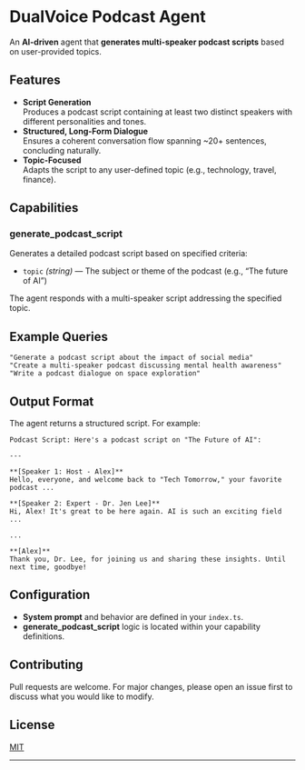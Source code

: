 # DualVoice Podcast Agent

An **AI-driven** agent that **generates multi-speaker podcast scripts** based on user-provided topics. 

## Features

- **Script Generation**  
  Produces a podcast script containing at least two distinct speakers with different personalities and tones.
- **Structured, Long-Form Dialogue**  
  Ensures a coherent conversation flow spanning ~20+ sentences, concluding naturally.
- **Topic-Focused**  
  Adapts the script to any user-defined topic (e.g., technology, travel, finance).

## Capabilities

### generate_podcast_script
Generates a detailed podcast script based on specified criteria:
- `topic` *(string)* — The subject or theme of the podcast (e.g., “The future of AI”)

The agent responds with a multi-speaker script addressing the specified topic.

## Example Queries

```
"Generate a podcast script about the impact of social media"
"Create a multi-speaker podcast discussing mental health awareness"
"Write a podcast dialogue on space exploration"
```

## Output Format

The agent returns a structured script. For example:

```text
Podcast Script: Here's a podcast script on "The Future of AI":

---

**[Speaker 1: Host - Alex]**
Hello, everyone, and welcome back to "Tech Tomorrow," your favorite podcast ...

**[Speaker 2: Expert - Dr. Jen Lee]**
Hi, Alex! It's great to be here again. AI is such an exciting field ...

...

**[Alex]**
Thank you, Dr. Lee, for joining us and sharing these insights. Until next time, goodbye!
```


## Configuration

- **System prompt** and behavior are defined in your `index.ts`.
- **generate_podcast_script** logic is located within your capability definitions.

## Contributing

Pull requests are welcome. For major changes, please open an issue first to discuss what you would like to modify. 

## License

[MIT](https://choosealicense.com/licenses/mit/)  

---